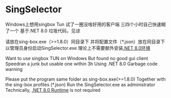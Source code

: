# SingSelector

Windows上想用singbox Tun
试了一圈没啥好用的客户端
三四个小时自己快速糊了一个
基于.NET 8.0
垃圾代码，见谅

请放在sing-box.exe（>=1.8.0）同目录下
并将配置文件（*.json）放在同目录下
以管理员身份启动SingSelector.exe
理论上不需要额外安装[.NET 8.0环境](https://dotnet.microsoft.com/en-us/download/dotnet/8.0)

Want to use singbox TUN on Windows
But found no good gui client
Speedran a junk but usable one within 3h
Using .NET 8.0
Garbage code warning

Please put the program same folder as sing-box.exe(>=1.8.0)
Together with the sing-box profiles (*.json)
Run the SingSelector.exe as administrator
Technically, [.NET 8.0 Runtime](https://dotnet.microsoft.com/en-us/download/dotnet/8.0) is not required
